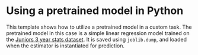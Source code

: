# Using a pretrained model in Python

This template shows how to utilize a pretrained model in a custom task.  The pretrained model
in this case is a simple linear regression model trained on the [Juniors 3 year stats dataset](tests/testdata/juniors_3_year_stats_regression.csv).  It 
is saved using `joblib.dump`, and loaded when the estimator is instantiated for prediction.

